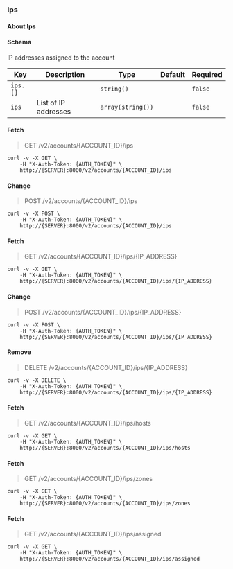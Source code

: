 ### Ips

#### About Ips

#### Schema

IP addresses assigned to the account



Key | Description | Type | Default | Required
--- | ----------- | ---- | ------- | --------
`ips.[]` |   | `string()` |   | `false`
`ips` | List of IP addresses | `array(string())` |   | `false`



#### Fetch

> GET /v2/accounts/{ACCOUNT_ID}/ips

```shell
curl -v -X GET \
    -H "X-Auth-Token: {AUTH_TOKEN}" \
    http://{SERVER}:8000/v2/accounts/{ACCOUNT_ID}/ips
```

#### Change

> POST /v2/accounts/{ACCOUNT_ID}/ips

```shell
curl -v -X POST \
    -H "X-Auth-Token: {AUTH_TOKEN}" \
    http://{SERVER}:8000/v2/accounts/{ACCOUNT_ID}/ips
```

#### Fetch

> GET /v2/accounts/{ACCOUNT_ID}/ips/{IP_ADDRESS}

```shell
curl -v -X GET \
    -H "X-Auth-Token: {AUTH_TOKEN}" \
    http://{SERVER}:8000/v2/accounts/{ACCOUNT_ID}/ips/{IP_ADDRESS}
```

#### Change

> POST /v2/accounts/{ACCOUNT_ID}/ips/{IP_ADDRESS}

```shell
curl -v -X POST \
    -H "X-Auth-Token: {AUTH_TOKEN}" \
    http://{SERVER}:8000/v2/accounts/{ACCOUNT_ID}/ips/{IP_ADDRESS}
```

#### Remove

> DELETE /v2/accounts/{ACCOUNT_ID}/ips/{IP_ADDRESS}

```shell
curl -v -X DELETE \
    -H "X-Auth-Token: {AUTH_TOKEN}" \
    http://{SERVER}:8000/v2/accounts/{ACCOUNT_ID}/ips/{IP_ADDRESS}
```

#### Fetch

> GET /v2/accounts/{ACCOUNT_ID}/ips/hosts

```shell
curl -v -X GET \
    -H "X-Auth-Token: {AUTH_TOKEN}" \
    http://{SERVER}:8000/v2/accounts/{ACCOUNT_ID}/ips/hosts
```

#### Fetch

> GET /v2/accounts/{ACCOUNT_ID}/ips/zones

```shell
curl -v -X GET \
    -H "X-Auth-Token: {AUTH_TOKEN}" \
    http://{SERVER}:8000/v2/accounts/{ACCOUNT_ID}/ips/zones
```

#### Fetch

> GET /v2/accounts/{ACCOUNT_ID}/ips/assigned

```shell
curl -v -X GET \
    -H "X-Auth-Token: {AUTH_TOKEN}" \
    http://{SERVER}:8000/v2/accounts/{ACCOUNT_ID}/ips/assigned
```

